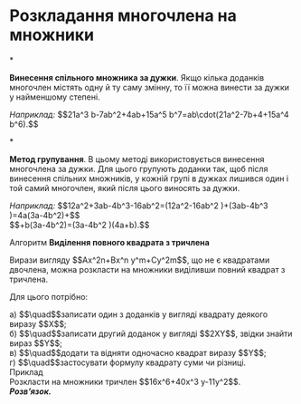 # Розкладання многочлена на множники
<div class="space">
* <p><b>Винесення спільного множника за дужки</b>. Якщо кілька доданків многочлен містять одну й ту саму змінну, то її можна винести за дужки у найменшому степені.</p>
<p><i>Наприклад:</i> $$21a^3 b-7ab^2+4ab+15a^5 b^7=ab\cdot(21a^2-7b+4+15a^4 b^6).$$</p>
* <p><b>Метод групування</b>. В цьому методі використовується винесення многочлена за дужки. Для цього групують доданки так, щоб після винесення спільних множників, у кожній групі в дужках лишився один і той самий многочлен, який після цього виносять за дужки.</p>
<p><i>Наприклад:</i> $$12a^2+3ab-4b^3-16ab^2=(12a^2-16ab^2 )+(3ab-4b^3 )=4a(3a-4b^2)+$$<br>$$+b(3a-4b^2)=(3a-4b^2 )(4a+b).$$</p
</div>

<div class="space">
<div class="alg-wrap">
<span class="alg">Алгоритм</span> <b>Видiлення повного квадрата з тричлена</b>
<div class="alg-text">
<p>Вирази вигляду $$Ax^2n+Bx^n y^m+Cy^2m$$, що не є квадратами двочлена, можна розкласти на множники виділивши повний квадрат з тричлена.</p>
<p>Для цього потрібно:</p>
а) $$\quad$$записати один з доданків у вигляді квадрату деякого виразу $$X$$;<br>
б) $$\quad$$записати другий доданок у вигляді $$2XY$$, звідки знайти вираз $$Y$$;<br>
в) $$\quad$$додати та відняти одночасно квадрат виразу $$Y$$;<br>
г) $$\quad$$застосувати формулу квадрату суми чи різниці.
</div>
</div>
</div>

<div class="task-wrap">
<span class="task">Приклад</span>
<div class="task-text">
Розкласти на множники тричлен $$16x^6+40x^3 y-11y^2$$.<br>
<b><i>Розв’язок.</i></b><br>

</div>
</div>

